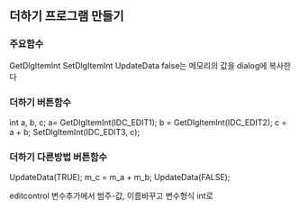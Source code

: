 ## 더하기 프로그램 만들기
### 주요함수
GetDlgItemInt
SetDlgItemInt
UpdateData false는 메모리의 값을 dialog에 복사한다

### 더하기 버튼함수
int a, b, c;
a= GetDlgItemInt(IDC_EDIT1);
b = GetDlgItemInt(IDC_EDIT2);
c = a + b;
SetDlgItemInt(IDC_EDIT3, c);

### 더하기 다른방법 버튼함수
UpdateData(TRUE);
m_c = m_a + m_b;
UpdateData(FALSE);

editcontrol 변수추가에서 범주-값, 이름바꾸고 변수형식 int로
